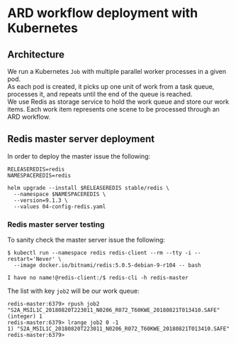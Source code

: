 # ARD workflow deployment with Kubernetes

## Architecture
We run a Kubernetes `Job` with multiple parallel worker processes in a given pod.\
As each pod is created, it picks up one unit of work from a task queue, processes it, and repeats until the end of the queue is reached.\
We use Redis as storage service to hold the work queue and store our work items. Each work item represents one scene to be processed through an ARD workflow.

## Redis master server deployment
In order to deploy the master issue the following:
```
RELEASEREDIS=redis
NAMESPACEREDIS=redis

helm upgrade --install $RELEASEREDIS stable/redis \
  --namespace $NAMESPACEREDIS \
  --version=9.1.3 \
  --values 04-config-redis.yaml
```

### Redis master server testing
To sanity check the master server issue the following: 
```
$ kubectl run --namespace redis redis-client --rm --tty -i --restart='Never' \
  --image docker.io/bitnami/redis:5.0.5-debian-9-r104 -- bash

I have no name!@redis-client:/$ redis-cli -h redis-master
```
The list with key `job2` will be our work queue:
```
redis-master:6379> rpush job2 "S2A_MSIL1C_20180820T223011_N0206_R072_T60KWE_20180821T013410.SAFE"
(integer) 1
redis-master:6379> lrange job2 0 -1
1) "S2A_MSIL1C_20180820T223011_N0206_R072_T60KWE_20180821T013410.SAFE"
redis-master:6379>
```
